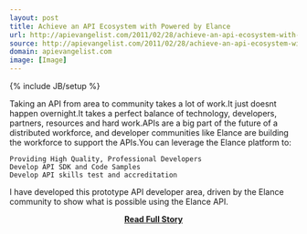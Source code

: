 ```yaml
---
layout: post
title: Achieve an API Ecosystem with Powered by Elance
url: http://apievangelist.com/2011/02/28/achieve-an-api-ecosystem-with-powered-by-elance/
source: http://apievangelist.com/2011/02/28/achieve-an-api-ecosystem-with-powered-by-elance/
domain: apievangelist.com
image: [Image]
---
```

{% include JB/setup %}<p>Taking an API from area to community takes a lot of work.It just doesnt happen overnight.It takes a perfect balance of technology, developers, partners, resources and hard work.APIs are a big part of the future of a distributed workforce, and developer communities like Elance are building the workforce to support the APIs.You can leverage the Elance platform to:

	Providing High Quality, Professional Developers
	Develop API SDK and Code Samples
	Develop API skills test and accreditation

I have developed this prototype API developer area, driven by the Elance community to show what is possible using the Elance API.</p>
<center><p><a href="http://apievangelist.com/2011/02/28/achieve-an-api-ecosystem-with-powered-by-elance/" style='padding:25px; font-sze:18px; font-weight: bold;'>Read Full Story</a></p></center>
